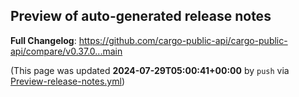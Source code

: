 ## Preview of auto-generated release notes
<!-- Release notes generated using configuration in .github/release.yml at main -->



**Full Changelog**: https://github.com/cargo-public-api/cargo-public-api/compare/v0.37.0...main


(This page was updated **2024-07-29T05:00:41+00:00** by `push` via [Preview-release-notes.yml](https://github.com/cargo-public-api/cargo-public-api/actions/runs/10138363161))
